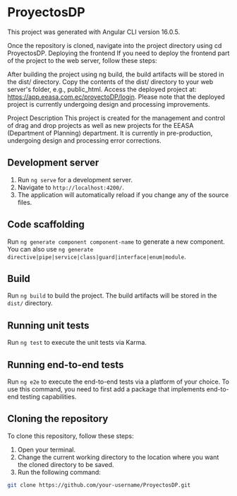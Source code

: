 # ProyectosDP

This project was generated with Angular CLI version 16.0.5.

Once the repository is cloned, navigate into the project directory using cd ProyectosDP.
Deploying the frontend
If you need to deploy the frontend part of the project to the web server, follow these steps:

After building the project using ng build, the build artifacts will be stored in the dist/ directory.
Copy the contents of the dist/ directory to your web server's folder, e.g., public_html.
Access the deployed project at: https://app.eeasa.com.ec/proyectoDP/login.
Please note that the deployed project is currently undergoing design and processing improvements.

Project Description
This project is created for the management and control of drag and drop projects as well as new projects for the EEASA (Department of Planning) department. It is currently in pre-production, undergoing design and processing error corrections.


## Development server

1. Run `ng serve` for a development server.
2. Navigate to `http://localhost:4200/`.
3. The application will automatically reload if you change any of the source files.

## Code scaffolding

Run `ng generate component component-name` to generate a new component. You can also use `ng generate directive|pipe|service|class|guard|interface|enum|module`.

## Build

Run `ng build` to build the project. The build artifacts will be stored in the `dist/` directory.

## Running unit tests

Run `ng test` to execute the unit tests via Karma.

## Running end-to-end tests

Run `ng e2e` to execute the end-to-end tests via a platform of your choice. To use this command, you need to first add a package that implements end-to-end testing capabilities.

## Cloning the repository

To clone this repository, follow these steps:

1. Open your terminal.
2. Change the current working directory to the location where you want the cloned directory to be saved.
3. Run the following command:

```bash
git clone https://github.com/your-username/ProyectosDP.git
